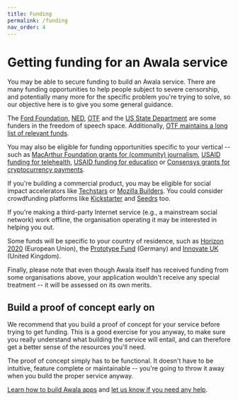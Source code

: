 ```yaml
---
title: Funding
permalink: /funding
nav_order: 4
---
```


# Getting funding for an Awala service

You may be able to secure funding to build an Awala service. There are many funding opportunities to help people subject to severe censorship, and potentially many more for the specific problem you're trying to solve, so our objective here is to give you some general guidance.

The [Ford Foundation](https://www.fordfoundation.org/), [NED](https://www.ned.org/apply-for-grant/en/), [OTF](https://opentech.fund/) and the [US State Department](https://www.state.gov/bureau-of-democracy-human-rights-and-labor/programs-and-grants/) are some funders in the freedom of speech space. Additionally, [OTF maintains a long list of relevant funds](https://guide.opentech.fund/appendix-iv-alternative-sources-of-support).

You may also be eligible for funding opportunities specific to your vertical -- such as [MacArthur Foundation grants for (community) journalism](https://www.macfound.org/info-grantseekers/grantmaking-guidelines/media-grant-guidelines), [USAID funding for telehealth](https://www.usaid.gov/global-health/health-systems-innovation), [USAID funding for education](https://www.usaid.gov/education) or [Consensys grants for cryptocurrency payments](https://consensys.net/grants/).

If you're building a commercial product, you may be eligible for social impact accelerators like [Techstars](https://www.techstars.com/accelerators/cox-social-impact) or [Mozilla Builders](https://builders.mozilla.community/). You could consider crowdfunding platforms like [Kickstarter](https://www.kickstarter.com/) and [Seedrs](https://www.seedrs.com/) too.

If you're making a third-party Internet service (e.g., a mainstream social network) work offline, the organisation operating it may be interested in helping you out.

Some funds will be specific to your country of residence, such as [Horizon 2020](https://ec.europa.eu/programmes/horizon2020/en/) (European Union), the [Prototype Fund](https://prototypefund.de/en/) (Germany) and [Innovate UK](https://www.ukri.org/councils/innovate-uk/) (United Kingdom).

Finally, please note that even though Awala itself has received funding from some organisations above, your application wouldn't receive any special treatment -- it will be assessed on its own merits.

## Build a proof of concept early on

We recommend that you build a proof of concept for your service before trying to get funding. This is a good exercise for you anyway, to make sure you really understand what building the service will entail, and can therefore get a better sense of the resources you'll need.

The proof of concept simply has to be functional. It doesn't have to be intuitive, feature complete or maintainable -- you're going to throw it away when you build the proper service anyway.

[Learn how to build Awala apps](development/index.md) and [let us know if you need any help](./help.md).
